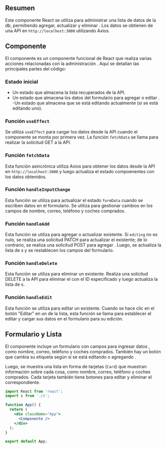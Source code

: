 ## Resumen

Este componente React se utiliza para administrar una lista de datos de la db, permitiendo agregar, actualizar y eliminar . Los datos se obtienen de una API en `http://localhost:3000` utilizando Axios.

## Componente 

El componente es un componente funcional de React que realiza varias acciones relacionadas con la administración . Aquí se detallan las principales partes del código:

### Estado inicial

-  Un estado que almacena la lista  recuperados de la API.
- Un estado que almacena los datos del formulario para agregar o editar .
-Un estado que almacena  que se está editando actualmente (si se está editando uno).

### Función `useEffect`

Se utiliza `useEffect` para cargar los datos  desde la API cuando el componente se monta por primera vez. La función `fetchData` se llama para realizar la solicitud GET a la API.

### Función `fetchData`

Esta función asincrónica utiliza Axios para obtener los datos  desde la API en `http://localhost:3000` y luego actualiza el estado compoenentes con los datos obtenidos.

### Función `handleInputChange`

Esta función se utiliza para actualizar el estado `formData` cuando se escriben datos en el formulario. Se utiliza para gestionar cambios en los campos de nombre, correo, teléfono y coches comprados.

### Función `handleAdd`

Esta función se utiliza para agregar  o actualizar  existente. Si `editing` no es nulo, se realiza una solicitud PATCH para actualizar el  existente; de lo contrario, se realiza una solicitud POST para agregar . Luego, se actualiza la lista de s y se restablecen los campos del formulario.

### Función `handleDelete`

Esta función se utiliza para eliminar un  existente. Realiza una solicitud DELETE a la API para eliminar el  con el ID especificado y luego actualiza la lista de s.

### Función `handleEdit`

Esta función se utiliza para editar un  existente. Cuando se hace clic en el botón "Editar" en un  de la lista, esta función se llama para establecer el editar y cargar sus datos en el formulario para su edición.

## Formulario y Lista  

El componente incluye un formulario con campos para ingresar datos , como nombre, correo, teléfono y coches comprados. También hay un botón que cambia su etiqueta según si se está editando o agregando .

Luego, se muestra una lista  en forma de tarjetas (`Card`) que muestran información sobre cada cosa, como nombre, correo, teléfono y coches comprados. Cada tarjeta también tiene botones para editar y eliminar el  correspondiente.

```jsx
import React from 'react';
import s from './s';

function App() {
  return (
    <div className="App">
      <Componente />
    </div>
  );
}

export default App;
